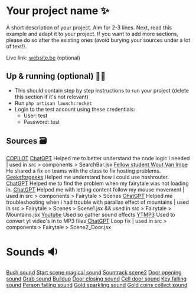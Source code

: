 # Your project name ✨

A short description of your project. Aim for 2-3 lines.
Next, read this example and adapt it to your project.
If you want to add more sections, please do so after the existing ones (avoid burying your sources under a lot of text!).

Live link: [website.be](website.be) (optional)

## Up & running (optional) 🏃‍➡️

- This should contain step by step instructions to run your project (delete this section if it's not relevant)
- Run `php artisan launch:rocket`
- Login to the test account using these credentials:
  - User: test
  - Password: test

## Sources 🗃️

[COPILOT](https://github.com/features/copilot)
[ChatGPT](https://chatgpt.com/share/682a1119-b828-800e-9533-ca6139d7db06) Helped me to better understand the code logic i needed | used in src > components > SearchBar.jsx
[Fellow student Wout Van Impe](https://chatgpt.com/share/682b3eeb-8054-8003-ab2b-8ca273860191) He shared a fix on teams with the class to fix hosting problems.
[Geeksforgeeks](https://www.geeksforgeeks.org/hashrouter-in-react-router/) Helped me understand how i could use hashrouter.
[ChatGPT](https://chatgpt.com/share/682c555a-2c58-800e-a9fe-0950d7e1641a) Helped me to find the problem when my fairytale was not loading in.
[ChatGPT](https://chatgpt.com/share/682d9d3c-104c-800e-9213-4b9cdd25dd22) Helped me with letting content follow my mouse movement | used in src > components > Fairytale > Scenes
[ChatGPT](https://chatgpt.com/share/682dec48-a6b0-800e-8ab6-06f3de22165d) Helped me troubleshooting when i had trouble with parallax effect of mountains | used in src > Fairytale > Scenes > Scene1.jsx && used in src > Fairytale > Mountains.jsx
[Youtube](https://youtube.be) Used so gather sound effects
[YTMP3](https://ytmp3.la/LOF8/) Used to convert yt video's in to MP3 files
[ChatGPT](https://chatgpt.com/share/682f4d63-4fb4-800e-afe3-1ed53e8ed1f2) Loop fix | used in src > components > Fairytale > Scene2_Door.jsx

# Sounds 🔉
[Bush sound](https://www.youtube.com/watch?v=6U1r-t_caoU&ab_channel=FieldRecordings%28RelaxingSounds%29)
[Start scene magical sound](https://www.youtube.com/watch?v=h5fFaG1haNM&ab_channel=SMTseries)
[Sountrack scene2](https://www.youtube.com/watch?v=CDWtH8eHeEU&ab_channel=ArondightStudios)
[Door opening sound](https://www.youtube.com/watch?v=jwld89z9d90&ab_channel=soundeffects)
[Grab sound](https://www.youtube.com/watch?v=WjxPOU09Wb4&ab_channel=SFXFella)
[Buildup](https://www.youtube.com/watch?v=3b--bevX0zc&ab_channel=SoundEffects)
[Door closing sound](https://www.youtube.com/watch?v=SgUdzDdeO78&ab_channel=DistortedRoom)
[Cell door sound](https://www.youtube.com/watch?v=zwy-lqbm034&ab_channel=SoundEffects)
[Key falling sound](https://www.youtube.com/watch?v=fBiauEGtb_U&ab_channel=TheSoundPackTree)
[Person falling sound](https://www.youtube.com/watch?v=o8sqSsV9-fA&ab_channel=BerlinAtmospheres)
[Gold sparkling sound](https://www.youtube.com/watch?v=kr0VjpN-4jA&ab_channel=MusicandSFXNocopyrights)
[Gold coins collect sound](https://www.youtube.com/watch?v=um9dtCDe_CU&ab_channel=JochiSFX)